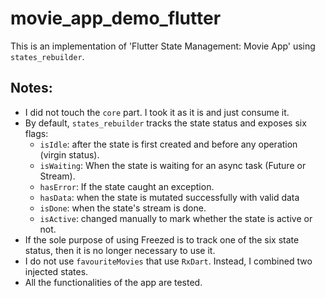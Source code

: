 # movie_app_demo_flutter

This is an implementation of 'Flutter State Management: Movie App' using `states_rebuilder`.

## Notes:

* I did not touch the `core` part. I took it as it is and just consume it.
* By default, `states_rebuilder` tracks the state status and exposes six flags:
    * `isIdle`: after the state is first created and before any operation (virgin status).
    * `isWaiting`: When the state is waiting for an async task (Future or Stream).
    * `hasError`: If the state caught an exception.
    * `hasData`: when the state is mutated successfully with valid data
    * `isDone`: when the state's stream is done.
    * `isActive`: changed manually to mark whether the state is active or not.
* If the sole purpose of using Freezed is to track one of the six state status, then it is no longer necessary to use it.
* I do not use `favouriteMovies` that use `RxDart`. Instead, I combined two injected states.
* All the functionalities of the app are tested.
